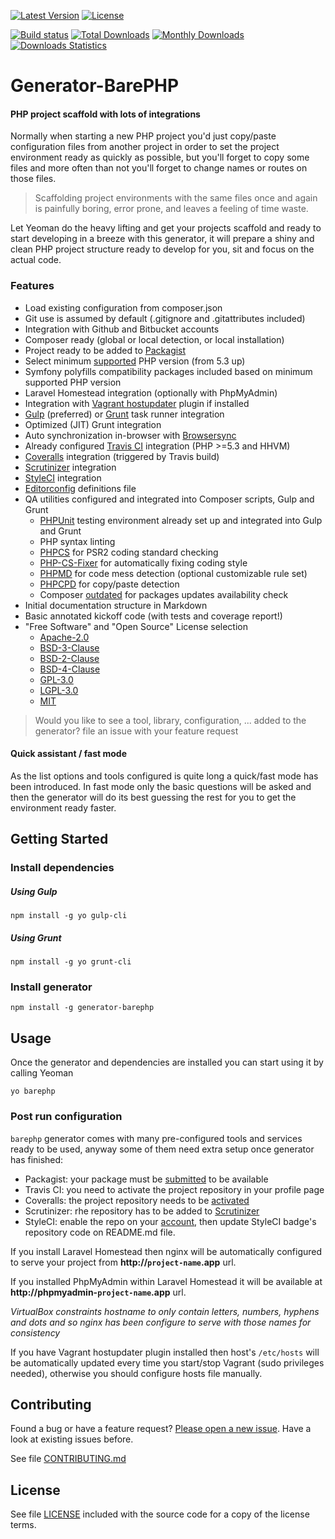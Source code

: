 [![Latest Version](https://img.shields.io/npm/v/generator-barephp.svg?style=flat-square)](https://npmjs.org/package/generator-barephp)
[![License](https://img.shields.io/github/license/juliangut/generator-barephp.svg?style=flat-square)](https://github.com/juliangut/generator-barephp/blob/master/LICENSE)

[![Build status](https://img.shields.io/travis/juliangut/generator-barephp.svg?style=flat-square)](https://travis-ci.org/juliangut/generator-barephp)
[![Total Downloads](https://img.shields.io/npm/dt/generator-barephp.svg?style=flat-square)](https://npmjs.org/package/generator-barephp)
[![Monthly Downloads](https://img.shields.io/npm/dm/generator-barephp.svg?style=flat-square)](https://npmjs.org/package/generator-barephp)
[![Downloads Statistics](https://img.shields.io/badge/downloads-statistics-%23aa000.svg?style=flat-square)](https://npm-stat.com/charts.html?package=generator-barephp)

# Generator-BarePHP

#### PHP project scaffold with lots of integrations

Normally when starting a new PHP project you'd just copy/paste configuration files from another project in order to set the project environment ready as quickly as possible, but you'll forget to copy some files and more often than not you'll forget to change names or routes on those files.

> Scaffolding project environments with the same files once and again is painfully boring, error prone, and leaves a feeling of time waste.

Let Yeoman do the heavy lifting and get your projects scaffold and ready to start developing in a breeze with this generator, it will prepare a shiny and clean PHP project structure ready to develop for you, sit and focus on the actual code.

### Features

* Load existing configuration from composer.json
* Git use is assumed by default (.gitignore and .gitattributes included)
* Integration with Github and Bitbucket accounts
* Composer ready (global or local detection, or local installation)
* Project ready to be added to [Packagist](https://packagist.org)
* Select minimum [supported](https://secure.php.net/supported-versions.php) PHP version (from 5.3 up)
* Symfony polyfills compatibility packages included based on minimum supported PHP version
* Laravel Homestead integration (optionally with PhpMyAdmin)
* Integration with [Vagrant hostupdater](https://github.com/cogitatio/vagrant-hostsupdater) plugin if installed
* [Gulp](http://gulpjs.com/) (preferred) or [Grunt](http://gruntjs.com/) task runner integration
* Optimized (JIT) Grunt integration
* Auto synchronization in-browser with [Browsersync](https://www.browsersync.io/)
* Already configured [Travis CI](https://travis-ci.org) integration (PHP >=5.3 and HHVM)
* [Coveralls](https://coveralls.io) integration (triggered by Travis build)
* [Scrutinizer](https://scrutinizer-ci.com) integration
* [StyleCI](https://styleci.io) integration
* [Editorconfig](http://editorconfig.org/) definitions file
* QA utilities configured and integrated into Composer scripts, Gulp and Grunt
  * [PHPUnit](http://phpunit.de/) testing environment already set up and integrated into Gulp and Grunt
  * PHP syntax linting
  * [PHPCS](https://github.com/squizlabs/PHP_CodeSniffer) for PSR2 coding standard checking
  * [PHP-CS-Fixer](https://github.com/FriendsOfPhp/PHP-CS-Fixer) for automatically fixing coding style
  * [PHPMD](https://phpmd.org/) for code mess detection (optional customizable rule set)
  * [PHPCPD](https://github.com/sebastianbergmann/phpcpd) for copy/paste detection
  * Composer [outdated](https://getcomposer.org/doc/03-cli.md#outdated) for packages updates availability check
* Initial documentation structure in Markdown
* Basic annotated kickoff code (with tests and coverage report!)
* "Free Software" and "Open Source" License selection
  * [Apache-2.0](https://spdx.org/licenses/Apache-2.0.html)
  * [BSD-3-Clause](https://spdx.org/licenses/BSD-3-Clause.html)
  * [BSD-2-Clause](https://spdx.org/licenses/BSD-2-Clause.html)
  * [BSD-4-Clause](https://spdx.org/licenses/BSD-4-Clause.html)
  * [GPL-3.0](https://spdx.org/licenses/GPL-3.0.html)
  * [LGPL-3.0](https://spdx.org/licenses/LGPL-3.0.html)
  * [MIT](https://spdx.org/licenses/MIT.html)

> Would you like to see a tool, library, configuration, ... added to the generator? file an issue with your feature request

#### Quick assistant / fast mode

As the list options and tools configured is quite long a quick/fast mode has been introduced. In fast mode only the basic questions will be asked and then the generator will do its best guessing the rest for you to get the environment ready faster.

## Getting Started

### Install dependencies

##### Using Gulp

 ```
npm install -g yo gulp-cli
```

##### Using Grunt

```
npm install -g yo grunt-cli
```

### Install generator

```
npm install -g generator-barephp
```

## Usage

Once the generator and dependencies are installed you can start using it by calling Yeoman

```
yo barephp
```

### Post run configuration

`barephp` generator comes with many pre-configured tools and services ready to be used, anyway some of them need extra setup once generator has finished:

* Packagist: your package must be [submitted](https://packagist.org/packages/submit) to be available
* Travis CI: you need to activate the project repository in your profile page
* Coveralls: the project repository needs to be [activated](https://coveralls.io/repos/new)
* Scrutinizer: rhe repository has to be added to [Scrutinizer](https://scrutinizer-ci.com)
* StyleCI: enable the repo on your [account](https://styleci.io/account), then update StyleCI badge's repository code on README.md file.

If you install Laravel Homestead then nginx will be automatically configured to serve your project from **http://`project-name`.app** url.

If you installed PhpMyAdmin within Laravel Homestead it will be available at **http://phpmyadmin-`project-name`.app** url.

*VirtualBox constraints hostname to only contain letters, numbers, hyphens and dots and so nginx has been configure to serve with those names for consistency*

If you have Vagrant hostupdater plugin installed then host's `/etc/hosts` will be automatically updated every time you start/stop Vagrant (sudo privileges needed), otherwise you should configure hosts file manually.

## Contributing

Found a bug or have a feature request? [Please open a new issue](https://github.com/juliangut/generator-barephp/issues). Have a look at existing issues before.

See file [CONTRIBUTING.md](https://github.com/juliangut/generator-barephp/blob/master/CONTRIBUTING.md)

## License

See file [LICENSE](https://github.com/juliangut/generator-barephp/blob/master/LICENSE) included with the source code for a copy of the license terms.
